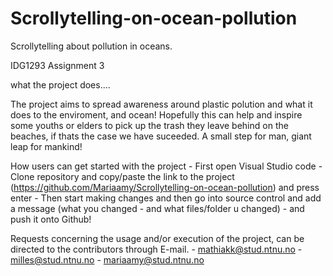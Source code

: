 # Scrollytelling-on-ocean-pollution
Scrollytelling about pollution in oceans.

IDG1293 Assignment 3

what the project does....

The project aims to spread awareness around plastic polution and what it does to the enviroment, and ocean! Hopefully this can help and inspire some youths or elders to pick up the trash they leave behind on the beaches, if thats the case we have suceeded. A small step for man, giant leap for mankind!

How users can get started with the project - First open Visual Studio code - Clone repository and copy/paste the link to the project (https://github.com/Mariaamy/Scrollytelling-on-ocean-pollution) and press enter - Then start making changes and then go into source control and add a message (what you changed - and what files/folder u changed) - and push it onto Github!

Requests concerning the usage and/or execution of the project, can be directed to the contributors through E-mail. - mathiakk@stud.ntnu.no - milles@stud.ntnu.no - mariaamy@stud.ntnu.no